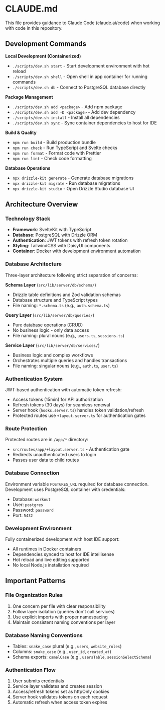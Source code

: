 # CLAUDE.md

This file provides guidance to Claude Code (claude.ai/code) when working with code in this repository.

## Development Commands

**Local Development (Containerized)**
- `./scripts/dev.sh start` - Start development environment with hot reload
- `./scripts/dev.sh shell` - Open shell in app container for running commands
- `./scripts/dev.sh db` - Connect to PostgreSQL database directly

**Package Management**
- `./scripts/dev.sh add <package>` - Add npm package
- `./scripts/dev.sh add -D <package>` - Add dev dependency
- `./scripts/dev.sh install` - Install all dependencies
- `./scripts/dev.sh sync` - Sync container dependencies to host for IDE

**Build & Quality**
- `npm run build` - Build production bundle
- `npm run check` - Run TypeScript and Svelte checks
- `npm run format` - Format code with Prettier
- `npm run lint` - Check code formatting

**Database Operations**
- `npx drizzle-kit generate` - Generate database migrations
- `npx drizzle-kit migrate` - Run database migrations
- `npx drizzle-kit studio` - Open Drizzle Studio database UI

## Architecture Overview

### Technology Stack
- **Framework**: SvelteKit with TypeScript
- **Database**: PostgreSQL with Drizzle ORM
- **Authentication**: JWT tokens with refresh token rotation
- **Styling**: TailwindCSS with DaisyUI components
- **Container**: Docker with development environment automation

### Database Architecture

Three-layer architecture following strict separation of concerns:

**Schema Layer** (`src/lib/server/db/schema/`)
- Drizzle table definitions and Zod validation schemas
- Database structure and TypeScript types
- File naming: `*.schema.ts` (e.g., `auth.schema.ts`)

**Query Layer** (`src/lib/server/db/queries/`)
- Pure database operations (CRUD)
- No business logic - only data access
- File naming: plural nouns (e.g., `users.ts`, `sessions.ts`)

**Service Layer** (`src/lib/server/db/services/`)
- Business logic and complex workflows
- Orchestrates multiple queries and handles transactions
- File naming: singular nouns (e.g., `auth.ts`, `user.ts`)

### Authentication System

JWT-based authentication with automatic token refresh:
- Access tokens (15min) for API authorization
- Refresh tokens (30 days) for seamless renewal
- Server hook (`hooks.server.ts`) handles token validation/refresh
- Protected routes use `+layout.server.ts` for authentication gates

### Route Protection

Protected routes are in `/app/*` directory:
- `src/routes/app/+layout.server.ts` - Authentication gate
- Redirects unauthenticated users to login
- Passes user data to child routes

### Database Connection

Environment variable `POSTGRES_URL` required for database connection.
Development uses PostgreSQL container with credentials:
- Database: `workout`
- User: `postgres`
- Password: `password`
- Port: `5432`

### Development Environment

Fully containerized development with host IDE support:
- All runtimes in Docker containers
- Dependencies synced to host for IDE intellisense
- Hot reload and live editing supported
- No local Node.js installation required

## Important Patterns

### File Organization Rules
1. One concern per file with clear responsibility
2. Follow layer isolation (queries don't call services)
3. Use explicit imports with proper namespacing
4. Maintain consistent naming conventions per layer

### Database Naming Conventions
- Tables: `snake_case` plural (e.g., `users`, `website_roles`)
- Columns: `snake_case` (e.g., `user_id`, `created_at`)
- Schema exports: `camelCase` (e.g., `usersTable`, `sessionSelectSchema`)

### Authentication Flow
1. User submits credentials
2. Service layer validates and creates session
3. Access/refresh tokens set as httpOnly cookies
4. Server hook validates tokens on each request
5. Automatic refresh when access token expires